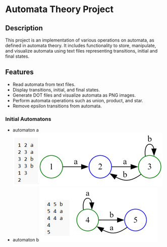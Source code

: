 # Automata Theory Project

## Description
This project is an implementation of various operations on automata, as defined in automata theory. It includes functionality to store, manipulate, and visualize automata using text files representing transitions, initial and final states.

## Features
- Read automata from text files.
- Display transitions, initial, and final states.
- Generate DOT files and visualize automata as PNG images.
- Perform automata operations such as union, product, and star.
- Remove epsilon transitions from automata.

### Initial Automatons
- automaton a
![Initial Automaton](images/1.png)
- automaton b
![Initial Automaton](images/2.png)
